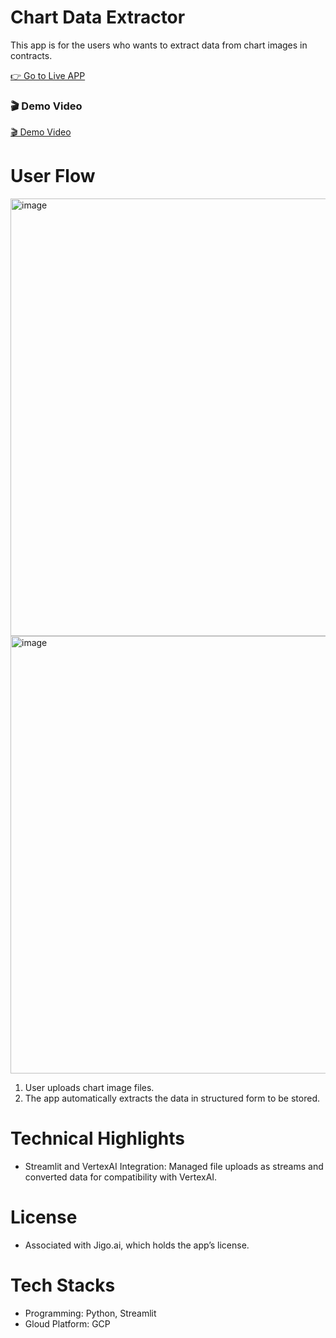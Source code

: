 # Chart Data Extractor
This app is for the users who wants to extract data from chart images in contracts.<br>

[👉 Go to Live APP](https://chart-data-extractor-787703115620.us-west1.run.app)

### 🎬 Demo Video

[🎬 Demo Video](https://github.com/user-attachments/assets/cc043d67-6d00-4017-9c19-03dc8bac9b4c)

# User Flow
<img width="700" alt="image" src="https://github.com/user-attachments/assets/75e279a3-ef14-4baa-926a-81f23c3adc6a" />
<img width="700" alt="image" src="https://github.com/user-attachments/assets/25f8696f-6d9a-4f45-916d-a579f72668bd" />


1. User uploads chart image files.
2. The app automatically extracts the data in structured form to be stored.

# Technical Highlights
- Streamlit and VertexAI Integration: Managed file uploads as streams and converted data for compatibility with VertexAI.

# License
- Associated with Jigo.ai, which holds the app’s license.

# Tech Stacks
- Programming: Python, Streamlit
- Gloud Platform: GCP

